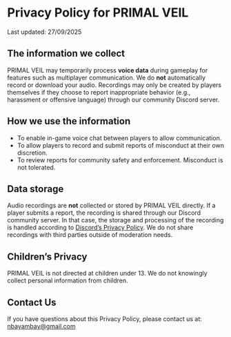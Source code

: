 <!DOCTYPE html>
<html lang="en">
<head>
  <meta charset="UTF-8">
</head>
<body>
  <h1>Privacy Policy for PRIMAL VEIL</h1>
  <p>Last updated: 27/09/2025</p>

  <h2>The information we collect</h2>
  <p>PRIMAL VEIL may temporarily process <strong>voice data</strong> during gameplay for features such as
  multiplayer communication. We do <strong>not</strong> automatically record or download your audio. 
  Recordings may only be created by players themselves if they choose to report inappropriate behavior 
  (e.g., harassment or offensive language) through our community Discord server.</p>

  <h2>How we use the information</h2>
  <ul>
    <li>To enable in-game voice chat between players to allow communication.</li>
    <li>To allow players to record and submit reports of misconduct at their own discretion.</li>
    <li>To review reports for community safety and enforcement. Misconduct is not tolerated.</li>
  </ul>

  <h2>Data storage</h2>
  <p>Audio recordings are <strong>not</strong> collected or stored by PRIMAL VEIL directly. If a player 
  submits a report, the recording is shared through our Discord community server. In that case, the 
  storage and processing of the recording is handled according to <a href="https://discord.com/privacy" target="_blank">Discord’s Privacy Policy</a>. 
  We do not share recordings with third parties outside of moderation needs.</p>

  <h2>Children’s Privacy</h2>
  <p>PRIMAL VEIL is not directed at children under 13. We do not knowingly collect personal information from children.</p>

  <h2>Contact Us</h2>
  <p>If you have questions about this Privacy Policy, please contact us at: 
  <a href="mailto:nbayambay@gmail.com">nbayambay@gmail.com</a></p>
</body>
</html>
